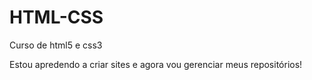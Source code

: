 # HTML-CSS
 Curso de html5 e css3

 Estou apredendo a criar sites e agora vou gerenciar meus repositórios!
